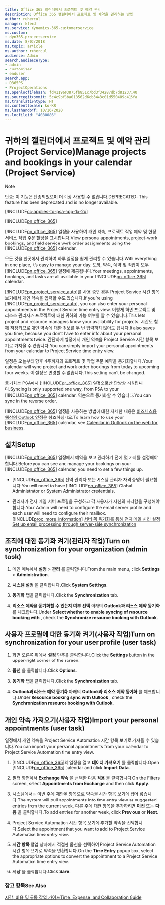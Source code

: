 ```yaml
---
title: Office 365 캘린더에서 프로젝트 및 예약 관리
description: Office 365 캘린더에서 프로젝트 및 예약을 관리하는 방법
author: ruhercul
manager: kfend
ms.service: dynamics-365-customerservice
ms.custom:
- dyn365-projectservice
ms.date: 8/03/2018
ms.topic: article
ms.author: ruhercul
audience: Admin
search.audienceType:
- admin
- customizer
- enduser
search.app:
- D365PS
- ProjectOperations
ms.openlocfilehash: fd4119693875fb851c7bd3f34287db7d81237140
ms.sourcegitcommit: 5c4c9bf3ba018562d6cb3443c01d550489c415fa
ms.translationtype: HT
ms.contentlocale: ko-KR
ms.lasthandoff: 10/16/2020
ms.locfileid: "4080086"
---
```

# <a name="manage-projects-and-bookings-in-your-calendar-project-service"></a><span data-ttu-id="acabb-103">귀하의 캘린더에서 프로젝트 및 예약 관리 (Project Service)</span><span class="sxs-lookup"><span data-stu-id="acabb-103">Manage projects and bookings in your calendar (Project Service)</span></span>

> [!Note]
> <span data-ttu-id="acabb-104">단종: 이 기능은 단종되었으며 더 이상 사용할 수 없습니다.</span><span class="sxs-lookup"><span data-stu-id="acabb-104">DEPRECATED: This feature has been deprecated and is no longer available.</span></span>

[!INCLUDE[cc-applies-to-psa-app-1x-2x](../includes/cc-applies-to-psa-app-1x-2x.md)]

[!INCLUDE[pn_office_365](../includes/pn-office-365.md)] 

<span data-ttu-id="acabb-105">[!INCLUDE[pn_office_365](../includes/pn-office-365.md)] 일정을 사용하여 개인 약속, 프로젝트 작업 예약 및 현장 서비스 작업 주문 할당을 표시합니다.</span><span class="sxs-lookup"><span data-stu-id="acabb-105">View personal appointments, project-work bookings, and field service work order assignments using the [!INCLUDE[pn_office_365](../includes/pn-office-365.md)] calendar.</span></span>  
  
 <span data-ttu-id="acabb-106">모든 것을 한곳에서 관리하여 하루 일정을 쉽게 관리할 수 있습니다.</span><span class="sxs-lookup"><span data-stu-id="acabb-106">With everything in one place, it’s easy to manage your day.</span></span> <span data-ttu-id="acabb-107">모임, 약속, 예약 및 작업이 모두 [!INCLUDE[pn_office_365](../includes/pn-office-365.md)] 일정에 제공됩니다.</span><span class="sxs-lookup"><span data-stu-id="acabb-107">Your meetings, appointments, bookings, and tasks are all available in your [!INCLUDE[pn_office_365](../includes/pn-office-365.md)] calendar.</span></span>  
  
 <span data-ttu-id="acabb-108">[!INCLUDE[pn_project_service_auto](../includes/pn-project-service-auto.md)]를 사용 중인 경우 Project Service 시간 항목 보기에서 개인 약속을 입력할 수도 있습니다.</span><span class="sxs-lookup"><span data-stu-id="acabb-108">If you’re using [!INCLUDE[pn_project_service_auto](../includes/pn-project-service-auto.md)], you can also enter your personal appointments in the Project Service time entry view.</span></span> <span data-ttu-id="acabb-109">이렇게 하면 프로젝트 및 리소스 관리자가 프로젝트에 대한 귀하의 가능 여부를 알 수 있습니다.</span><span class="sxs-lookup"><span data-stu-id="acabb-109">This lets project and resource managers know your availability for projects.</span></span> <span data-ttu-id="acabb-110">시간도 함께 저장되므로 개인 약속에 대한 정보를 두 번 입력하지 않아도 됩니다.</span><span class="sxs-lookup"><span data-stu-id="acabb-110">It also saves you time, because you don’t have to enter info about your personal appointments twice.</span></span> <span data-ttu-id="acabb-111">간단하게 일정에서 개인 약속을 Project Service 시간 항목 보기로 가져올 수 있습니다.</span><span class="sxs-lookup"><span data-stu-id="acabb-111">You can simply import your personal appointments from your calendar to Project Service time entry view.</span></span>  
  
 <span data-ttu-id="acabb-112">일정은 오늘부터 향후 4주까지의 프로젝트 및 작업 주문 예약을 동기화합니다.</span><span class="sxs-lookup"><span data-stu-id="acabb-112">Your calendar will sync project and work order bookings from today to upcoming four weeks.</span></span> <span data-ttu-id="acabb-113">이 설정은 변경할 수 없습니다.</span><span class="sxs-lookup"><span data-stu-id="acabb-113">This setting can’t be changed.</span></span>  
  
 <span data-ttu-id="acabb-114">동기화는 PSA에서 [!INCLUDE[pn_office_365](../includes/pn-office-365.md)] 일정으로만 단방향 지원됩니다.</span><span class="sxs-lookup"><span data-stu-id="acabb-114">Syncing is only supported one way, from PSA to your [!INCLUDE[pn_office_365](../includes/pn-office-365.md)] calendar.</span></span> <span data-ttu-id="acabb-115">역순으로 동기화할 수 있습니다.</span><span class="sxs-lookup"><span data-stu-id="acabb-115">You can sync in the reverse order.</span></span> 
  
 <span data-ttu-id="acabb-116">[!INCLUDE[pn_office_365](../includes/pn-office-365.md)] 일정을 사용하는 방법에 대한 자세한 내용은 [비즈니스용 웹상의 Outlook 일정](https://support.office.com/article/Calendar-in-Outlook-on-the-web-for-business-5219c457-d1fe-4c2f-9032-1a816b88e936)을 참조하십시오.</span><span class="sxs-lookup"><span data-stu-id="acabb-116">To learn how to use your [!INCLUDE[pn_office_365](../includes/pn-office-365.md)] calendar, see [Calendar in Outlook on the web for business](https://support.office.com/article/Calendar-in-Outlook-on-the-web-for-business-5219c457-d1fe-4c2f-9032-1a816b88e936).</span></span>  
  
## <a name="setup"></a><span data-ttu-id="acabb-117">설치</span><span class="sxs-lookup"><span data-stu-id="acabb-117">Setup</span></span>  
 <span data-ttu-id="acabb-118">[!INCLUDE[pn_office_365](../includes/pn-office-365.md)] 일정에서 예약을 보고 관리하기 전에 몇 가지를 설정해야 합니다.</span><span class="sxs-lookup"><span data-stu-id="acabb-118">Before you can see and manage your bookings on your [!INCLUDE[pn_office_365](../includes/pn-office-365.md)] calendar, you need to set a few things up.</span></span>  
  
- <span data-ttu-id="acabb-119">[!INCLUDE[pn_office_365](../includes/pn-office-365.md)] 전역 관리자 또는 시스템 관리자 자격 증명이 필요합니다.</span><span class="sxs-lookup"><span data-stu-id="acabb-119">You will need to have [!INCLUDE[pn_office_365](../includes/pn-office-365.md)] Global Administrator or System Administrator credentials.</span></span>  
  
- <span data-ttu-id="acabb-120">관리자가 전자 메일 서버 프로필을 구성하고 각 사용자가 자신의 사서함을 구성해야 합니다.</span><span class="sxs-lookup"><span data-stu-id="acabb-120">Your Admin will need to configure the email server profile and each user will need to configure their mailbox.</span></span> [!INCLUDE[proc_more_information](../includes/proc-more-information.md)] <span data-ttu-id="acabb-121">[서버 쪽 동기화를 통해 전자 메일 처리 설정](https://docs.microsoft.com/dynamics365/customerengagement/on-premises/admin/set-up-server-side-synchronization-of-email-appointments-contacts-and-tasks)</span><span class="sxs-lookup"><span data-stu-id="acabb-121">[Set up email processing through server-side synchronization](https://docs.microsoft.com/dynamics365/customerengagement/on-premises/admin/set-up-server-side-synchronization-of-email-appointments-contacts-and-tasks)</span></span>  
  
## <a name="turn-on-synchronization-for-your-organization-admin-task"></a><span data-ttu-id="acabb-122">조직에 대한 동기화 켜기(관리자 작업)</span><span class="sxs-lookup"><span data-stu-id="acabb-122">Turn on synchronization for your organization (admin task)</span></span>  
  
1.  <span data-ttu-id="acabb-123">메인 메뉴에서 **설정** > **관리** 를 클릭합니다.</span><span class="sxs-lookup"><span data-stu-id="acabb-123">From the main menu, click **Settings** > **Administration**.</span></span>  
  
2.  <span data-ttu-id="acabb-124">**시스템 설정** 을 클릭합니다.</span><span class="sxs-lookup"><span data-stu-id="acabb-124">Click **System Settings**.</span></span>  
  
3.  <span data-ttu-id="acabb-125">**동기화** 탭을 클릭합니다.</span><span class="sxs-lookup"><span data-stu-id="acabb-125">Click the **Synchronization** tab.</span></span>  
  
4.  <span data-ttu-id="acabb-126">**리소스 예약을 동기화할 수 있는지 여부 선택** 아래의 **Outlook과 리소스 예약 동기화** 를 체크합니다.</span><span class="sxs-lookup"><span data-stu-id="acabb-126">Under **Select whether to enable syncing of resource booking with** , check the **Synchronize resource booking with Outlook**.</span></span>  
  
## <a name="turn-on-synchronization-for-your-user-profile-user-task"></a><span data-ttu-id="acabb-127">사용자 프로필에 대한 동기화 켜기(사용자 작업)</span><span class="sxs-lookup"><span data-stu-id="acabb-127">Turn on synchronization for your user profile (user task)</span></span>  
  
1.  <span data-ttu-id="acabb-128">화면 오른쪽 위에서 **설정** 단추를 클릭합니다.</span><span class="sxs-lookup"><span data-stu-id="acabb-128">Click the **Settings** button in the upper-right corner of the screen.</span></span>  
  
2.  <span data-ttu-id="acabb-129">**옵션** 을 클릭합니다.</span><span class="sxs-lookup"><span data-stu-id="acabb-129">Click **Options**.</span></span>  
  
3.  <span data-ttu-id="acabb-130">**동기화** 탭을 클릭합니다.</span><span class="sxs-lookup"><span data-stu-id="acabb-130">Click the **Synchronization** tab.</span></span>  
  
4.  <span data-ttu-id="acabb-131">**Outlook과 리소스 예약 동기화** 아래의 **Outlook과 리소스 예약 동기화** 를 체크합니다.</span><span class="sxs-lookup"><span data-stu-id="acabb-131">Under **Resource booking sync with Outlook** , check the **Synchronization resource booking with Outlook**.</span></span>  
  
## <a name="import-your-personal-appointments-user-task"></a><span data-ttu-id="acabb-132">개인 약속 가져오기(사용자 작업)</span><span class="sxs-lookup"><span data-stu-id="acabb-132">Import your personal appointments (user task)</span></span>  
 <span data-ttu-id="acabb-133">일정에서 개인 약속을 Project Service Automation 시간 항목 보기로 가져올 수 있습니다.</span><span class="sxs-lookup"><span data-stu-id="acabb-133">You can import your personal appointments from your calendar to Project Service Automation time entry view.</span></span>  
  
1. <span data-ttu-id="acabb-134">[!INCLUDE[pn_office_365](../includes/pn-office-365.md)]의 일정을 열고 **데이터 가져오기** 를 클릭합니다.</span><span class="sxs-lookup"><span data-stu-id="acabb-134">Open [!INCLUDE[pn_office_365](../includes/pn-office-365.md)] calendar and click **Import Data**.</span></span>  
  
2. <span data-ttu-id="acabb-135">필터 화면에서 **Exchange 약속** 을 선택한 다음 **적용** 을 클릭합니다.</span><span class="sxs-lookup"><span data-stu-id="acabb-135">On the Filters screen, select **Appointments from Exchange** and then click **Apply**.</span></span>  
  
3. <span data-ttu-id="acabb-136">시스템에서는 이번 주에 제안된 항목으로 약속을 시간 항목 보기에 집어 넣습니다.</span><span class="sxs-lookup"><span data-stu-id="acabb-136">The system will pull appointments into time entry view as suggested entries from the current week.</span></span> <span data-ttu-id="acabb-137">다른 주에 대한 항목을 추가하려면 **이전** 또는 **다음** 을 클릭합니다.</span><span class="sxs-lookup"><span data-stu-id="acabb-137">To add entries for another week, click **Previous** or **Next**.</span></span>  
  
4. <span data-ttu-id="acabb-138">Project Service Automation 시간 항목 보기에 추가할 약속을 선택합니다.</span><span class="sxs-lookup"><span data-stu-id="acabb-138">Select the appointment that you want to add to Project Service Automation time entry view.</span></span>  
  
5. <span data-ttu-id="acabb-139">**시간 항목** 팝업 상자에서 적절한 옵션을 선택하여 Project Service Automation 시간 항목 보기로 약속을 변환합니다.</span><span class="sxs-lookup"><span data-stu-id="acabb-139">On the **Time Entry** popup box, select the appropriate options to convert the appointment to a Project Service Automation time entry view.</span></span>  
  
6. <span data-ttu-id="acabb-140">**저장** 을 클릭합니다.</span><span class="sxs-lookup"><span data-stu-id="acabb-140">Click **Save**.</span></span>  
  
### <a name="see-also"></a><span data-ttu-id="acabb-141">참고 항목</span><span class="sxs-lookup"><span data-stu-id="acabb-141">See Also</span></span>  
 [<span data-ttu-id="acabb-142">시간, 비용 및 공동 작업 가이드</span><span class="sxs-lookup"><span data-stu-id="acabb-142">Time, Expense, and Collaboration Guide</span></span>](../psa/time-expense-collaboration-guide.md)
